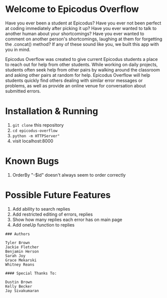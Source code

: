 # Welcome to Epicodus Overflow

Have you ever been a student at Epicodus?
Have you ever not been perfect at coding immediately after picking it up?
Have you ever wanted to talk to another human about your shortcomings?
Have you ever wanted to comment on another person's shortcomings, laughing at them for forgetting the .concat() method?
If any of these sound like you, we built this app with you in mind.

Epicodus Overflow was created to give current Epicodus students a place to reach out for help from other students. While working on daily projects,  students often seek help from other pairs by walking around the classroom and asking other pairs at random for help. Epicodus Overflow will help students quickly find others dealing with similar error messages or problems, as well as provide an online venue for conversation about submitted errors.

# Installation & Running
1. `git clone` this repository
2. `cd epicodus-overflow`
3. `python -m HTTPServer"`
4. visit localhost:8000

# Known Bugs
1. OrderBy "-$id" doesn't always seem to order correctly

# Possible Future Features
1. Add ability to search replies
2. Add restricted editing of errors, replies
3. Show how many replies each error has on main page
4. Add oneUp function to replies

```
### Authors

Tyler Brown
Jackie Fletcher
Benjamin Herson
Sarah Joy
Grace Mekarski
Whitney Reans

#### Special Thanks To:

Dustin Brown
Kelly Becker
Jay Sivakumaran
